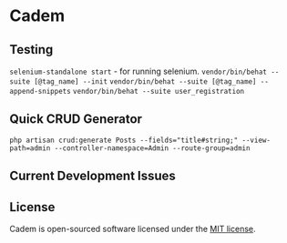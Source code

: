 # Cadem

## Testing
`selenium-standalone start` - for running selenium.
`vendor/bin/behat --suite [@tag_name] --init`
`vendor/bin/behat --suite [@tag_name] --append-snippets`
`vendor/bin/behat --suite user_registration`

## Quick CRUD Generator
`php artisan crud:generate Posts --fields="title#string;" --view-path=admin --controller-namespace=Admin --route-group=admin`

## Current Development Issues

## License
Cadem is open-sourced software licensed under the [MIT license](http://opensource.org/licenses/MIT).